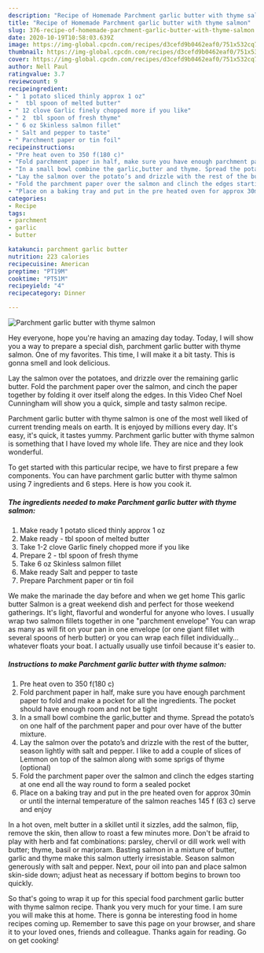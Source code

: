 ```yaml
---
description: "Recipe of Homemade Parchment garlic butter with thyme salmon"
title: "Recipe of Homemade Parchment garlic butter with thyme salmon"
slug: 376-recipe-of-homemade-parchment-garlic-butter-with-thyme-salmon
date: 2020-10-19T10:58:03.639Z
image: https://img-global.cpcdn.com/recipes/d3cefd9b0462eaf0/751x532cq70/parchment-garlic-butter-with-thyme-salmon-recipe-main-photo.jpg
thumbnail: https://img-global.cpcdn.com/recipes/d3cefd9b0462eaf0/751x532cq70/parchment-garlic-butter-with-thyme-salmon-recipe-main-photo.jpg
cover: https://img-global.cpcdn.com/recipes/d3cefd9b0462eaf0/751x532cq70/parchment-garlic-butter-with-thyme-salmon-recipe-main-photo.jpg
author: Nell Paul
ratingvalue: 3.7
reviewcount: 9
recipeingredient:
- " 1 potato sliced thinly approx 1 oz"
- "  tbl spoon of melted butter"
- " 12 clove Garlic finely chopped more if you like"
- " 2  tbl spoon of fresh thyme"
- " 6 oz Skinless salmon fillet"
- " Salt and pepper to taste"
- " Parchment paper or tin foil"
recipeinstructions:
- "Pre heat oven to 350 f(180 c)"
- "Fold parchment paper in half, make sure you have enough parchment paper to fold and make a pocket for all the ingredients. The pocket should have enough room and not be tight"
- "In a small bowl combine the garlic,butter and thyme. Spread the potato’s on one half of the parchment paper and pour over have of the butter mixture."
- "Lay the salmon over the potato’s and drizzle with the rest of the butter, season lightly with salt and pepper. I like to add a couple of slices of Lemmon on top of the salmon along with some sprigs of thyme (optional)"
- "Fold the parchment paper over the salmon and clinch the edges starting at one end all the way round to form a sealed pocket"
- "Place on a baking tray and put in the pre heated oven for approx 30min or until the internal temperature of the salmon reaches 145 f (63 c) serve and enjoy"
categories:
- Recipe
tags:
- parchment
- garlic
- butter

katakunci: parchment garlic butter 
nutrition: 223 calories
recipecuisine: American
preptime: "PT19M"
cooktime: "PT51M"
recipeyield: "4"
recipecategory: Dinner

---
```



![Parchment garlic butter with thyme salmon](https://img-global.cpcdn.com/recipes/d3cefd9b0462eaf0/751x532cq70/parchment-garlic-butter-with-thyme-salmon-recipe-main-photo.jpg)

Hey everyone, hope you're having an amazing day today. Today, I will show you a way to prepare a special dish, parchment garlic butter with thyme salmon. One of my favorites. This time, I will make it a bit tasty. This is gonna smell and look delicious.

Lay the salmon over the potatoes, and drizzle over the remaining garlic butter. Fold the parchment paper over the salmon, and cinch the paper together by folding it over itself along the edges. In this Video Chef Noel Cunningham will show you a quick, simple and tasty salmon recipe.

Parchment garlic butter with thyme salmon is one of the most well liked of current trending meals on earth. It is enjoyed by millions every day. It's easy, it's quick, it tastes yummy. Parchment garlic butter with thyme salmon is something that I have loved my whole life. They are nice and they look wonderful.


To get started with this particular recipe, we have to first prepare a few components. You can have parchment garlic butter with thyme salmon using 7 ingredients and 6 steps. Here is how you cook it.

<!--inarticleads1-->

##### The ingredients needed to make Parchment garlic butter with thyme salmon:

1. Make ready  1 potato sliced thinly approx 1 oz
1. Make ready  - tbl spoon of melted butter
1. Take  1-2 clove Garlic finely chopped more if you like
1. Prepare  2 - tbl spoon of fresh thyme
1. Take  6 oz Skinless salmon fillet
1. Make ready  Salt and pepper to taste
1. Prepare  Parchment paper or tin foil


We make the marinade the day before and when we get home This garlic butter Salmon is a great weekend dish and perfect for those weekend gatherings. It&#39;s light, flavorful and wonderful for anyone who loves. I usually wrap two salmon fillets together in one &#34;parchment envelope&#34; You can wrap as many as will fit on your pan in one envelope (or one giant fillet with several spoons of herb butter) or you can wrap each fillet individually… whatever floats your boat. I actually usually use tinfoil because it&#39;s easier to. 

<!--inarticleads2-->

##### Instructions to make Parchment garlic butter with thyme salmon:

1. Pre heat oven to 350 f(180 c)
1. Fold parchment paper in half, make sure you have enough parchment paper to fold and make a pocket for all the ingredients. The pocket should have enough room and not be tight
1. In a small bowl combine the garlic,butter and thyme. Spread the potato’s on one half of the parchment paper and pour over have of the butter mixture.
1. Lay the salmon over the potato’s and drizzle with the rest of the butter, season lightly with salt and pepper. I like to add a couple of slices of Lemmon on top of the salmon along with some sprigs of thyme (optional)
1. Fold the parchment paper over the salmon and clinch the edges starting at one end all the way round to form a sealed pocket
1. Place on a baking tray and put in the pre heated oven for approx 30min or until the internal temperature of the salmon reaches 145 f (63 c) serve and enjoy


In a hot oven, melt butter in a skillet until it sizzles, add the salmon, flip, remove the skin, then allow to roast a few minutes more. Don&#39;t be afraid to play with herb and fat combinations: parsley, chervil or dill work well with butter; thyme, basil or marjoram. Basting salmon in a mixture of butter, garlic and thyme make this salmon utterly irresistable. Season salmon generously with salt and pepper. Next, pour oil into pan and place salmon skin-side down; adjust heat as necessary if bottom begins to brown too quickly. 

So that's going to wrap it up for this special food parchment garlic butter with thyme salmon recipe. Thank you very much for your time. I am sure you will make this at home. There is gonna be interesting food in home recipes coming up. Remember to save this page on your browser, and share it to your loved ones, friends and colleague. Thanks again for reading. Go on get cooking!
